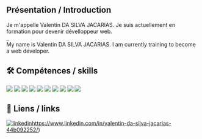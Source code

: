 ## Présentation / Introduction

Je m'appelle Valentin DA SILVA JACARIAS. 
Je suis actuellement en formation pour devenir dévelloppeur web.   
_  
My name is Valentin DA SILVA JACARIAS.
I am currently training to become a web developer.

## 🛠 Compétences / skills
![](https://img.shields.io/badge/PostgreSQL-316192?style=for-the-badge&logo=postgresql&logoColor=white)
![](https://img.shields.io/badge/Ruby-CC342D?style=for-the-badge&logo=ruby&logoColor=white)
![](https://img.shields.io/badge/Ruby_on_Rails-CC0000?style=for-the-badge&logo=ruby-on-rails&logoColor=white)
![](https://img.shields.io/badge/JavaScript-323330?style=for-the-badge&logo=javascript&logoColor=F7DF1E)
![](https://img.shields.io/badge/HTML5-E34F26?style=for-the-badge&logo=html5&logoColor=white)
![](https://img.shields.io/badge/CSS3-1572B6?style=for-the-badge&logo=css3&logoColor=white)
![](https://img.shields.io/badge/React-20232A?style=for-the-badge&logo=react&logoColor=61DAFB)
![](https://img.shields.io/badge/MySQL-005C84?style=for-the-badge&logo=mysql&logoColor=white)
![](https://img.shields.io/badge/Node--Red-8F0000?style=for-the-badge&logo=nodered&logoColor=white)
![](https://img.shields.io/badge/Arduino-00979D?style=for-the-badge&logo=Arduino&logoColor=white)
## 🔗 Liens / links
[![linkedin](https://img.shields.io/badge/linkedin-0A66C2?style=for-the-badge&logo=linkedin&logoColor=white)](https://www.linkedin.com/in/valentin-da-silva-jacarias-44b092252/)https://www.linkedin.com/in/valentin-da-silva-jacarias-44b092252/)




